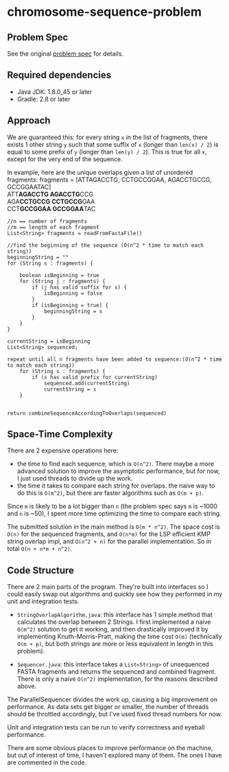 # chromosome-sequence-problem

## Problem Spec
See the original [problem spec](problem_spec.md) for details.

## Required dependencies
* Java JDK: 1.8.0_45 or later
* Gradle: 2.8 or later

## Approach

We are guaranteed this: for every string
`x` in the list of fragments, there exists 1 other string `y` such that
some suffix of `x` (longer than `len(x) / 2`) is equal to some prefix of `y`
(longer than `len(y) / 2`). This is true for all `x`, except for the very
end of the sequence.

In example, here are the unique overlaps given a list of unordered fragments:
fragments = [ATTAGACCTG, CCTGCCGGAA, AGACCTGCCG, GCCGGAATAC]  
ATT**AGACCTG AGACCTG**CCG   
AGA**CCTGCCG CCTGCCG**GAA   
CCT**GCCGGAA GCCGGAA**TAC   

```
//n == number of fragments  
//m == length of each fragment
List<String> fragments = readFromFastaFile()

//find the beginning of the sequence (O(n^2 * time to match each string))
beginningString = ""
for (String s : fragments) {

    boolean isBeginning = true
    for (String j : fragments) {
        if (j has valid suffix for s) {
            isBeginning = false
        }
        if (isBeginning = true) {
            beginningString = s
        }
    }
}

currentString = isBeginning
List<String> sequenced;

repeat until all n fragments have been added to sequence:(O(n^2 * time to match each string))
    for (String s : fragments) {
        if (s has valid prefix for currentString)
            sequenced.add(currentString)
            currentString = s
    }


return combineSequenceAccordingToOverlaps(sequenced)
```
## Space-Time Complexity

There are 2 expensive operations here:
- the time to find each sequence, which is `O(n^2)`. There maybe a more advanced solution
to improve the asymptotic performance, but for now, I just used threads to divide up the work.
- the time it takes to compare each string for overlaps.
the naive way to do this is `O(m^2)`, but there are faster algorithms
such as `O(m + p)`.

Since `m` is likely to be a lot bigger than `n` (the problem spec says `m` is ~1000 and `n` is ~50),
I spent more time optimizing the time to compare each string.

The submitted solution in the main method is `O(m * n^2)`. The space cost is `O(n)` for the sequenced fragments,
and `O(n*m)` for the LSP efficient KMP string overlap impl, and `O(n^2 + n)` for the parallel implementation. 
So in total `O(n + n*m + n^2)`.

## Code Structure

There are 2 main parts of the program. They're built into
 interfaces so I could easily swap out algorithms and quickly
 see how they performed in my unit and integration tests.

- `StringOverlapAlgorithm.java`: this interface has 1 simple
method that calculates the overlap between 2 Strings. I first
implemented a naive `O(m^2)` solution to get it working, and then
drastically improved it by implementing Knuth-Morris-Pratt, making
the time cost `O(m)` (technically `O(m + p)`, but both strings are more or less
equivalent in length in this problem).

- `Sequencer.java`: this interface takes a `List<String>` of unsequenced FASTA fragments
and returns the sequenced and combined fragment. There is only a naive `O(n^2)` implementation,
for the reasons described above.

The ParallelSequencer divides the work up, causing a big improvement on performance.
As data sets get bigger or smaller, the number of threads should be throttled accordingly,
but I've used fixed thread numbers for now.

Unit and integration tests can be run to verify correctness and eyeball performance.

There are some obvious places to improve performance on the machine, but out of interest of time, I
haven't explored many of them. The ones I have are commented in the code.

